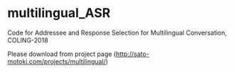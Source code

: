 # multilingual_ASR
Code for Addressee and Response Selection for Multilingual Conversation, COLING-2018


Please download from project page (http://sato-motoki.com/projects/multilingual/)

